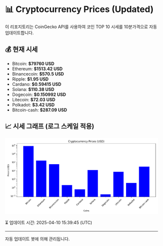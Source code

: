 
# 📊 Cryptocurrency Prices (Updated)

이 리포지토리는 CoinGecko API를 사용하여 코인 TOP 10 시세를 10분가격으로 자동 업데이트합니다.

## 💰 현재 시세
- Bitcoin: **$79760 USD**
- Ethereum: **$1513.42 USD**
- Binancecoin: **$570.5 USD**
- Ripple: **$1.95 USD**
- Cardano: **$0.59415 USD**
- Solana: **$110.38 USD**
- Dogecoin: **$0.150992 USD**
- Litecoin: **$72.03 USD**
- Polkadot: **$3.42 USD**
- Bitcoin-cash: **$287.09 USD**

## 📈 시세 그래프 (로그 스케일 적용)
![Crypto Prices](crypto_prices.png)

⏳ 업데이트 시간: 2025-04-10 15:39:45 (UTC)

---
자동 업데이트 봇에 의해 관리됩니다.
